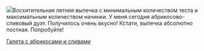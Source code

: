 <!--2025-08-01 13:09:04-->
<div class="yb">
  <div class="rss povarenok"><a href="https://www.povarenok.ru/recipes/show/182961/"><img src="https://www.povarenok.ru/data/cache/2025aug/01/06/3185976_67898-640x480.jpg"></a>Восхитительная летняя выпечка с минимальным количеством теста и максимальным количеством начинки. У меня сегодня абрикосово-сливовый дуэт. Получилось очень вкусно! Кстати, выпечка абсолютно постная. Попробуйте! <p class="titl"><a href="https://www.povarenok.ru/recipes/show/182961/">Галета с абрикосами и сливами</a></p></div>
</div>
